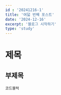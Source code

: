 ```yaml
---
id : '20241216-1'
title: '여덟 번째 포스트'
date: '2024-12-16'
excerpt: '블로그 시작하기'
type: 'study'
---
```


# 제목

## 부제목

```
코드블럭
```